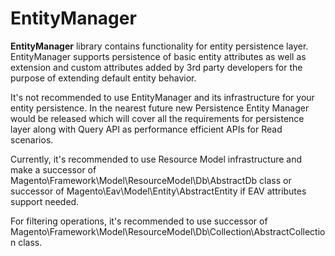 # EntityManager

**EntityManager** library contains functionality for entity persistence layer.
EntityManager supports persistence of basic entity attributes as well as extension and custom attributes
added by 3rd party developers for the purpose of extending default entity behavior.

It's not recommended to use EntityManager and its infrastructure for your entity persistence.
In the nearest future new Persistence Entity Manager would be released which will cover all the requirements for
persistence layer along with Query API as performance efficient APIs for Read scenarios.

Currently, it's recommended to use Resource Model infrastructure and make a successor of
Magento\Framework\Model\ResourceModel\Db\AbstractDb class or successor of
Magento\Eav\Model\Entity\AbstractEntity if EAV attributes support needed.

For filtering operations, it's recommended to use successor of
Magento\Framework\Model\ResourceModel\Db\Collection\AbstractCollection class.
